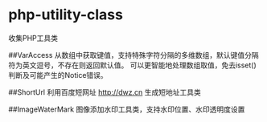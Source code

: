 # php-utility-class
收集PHP工具类

##VarAccess
从数组中获取键值，支持特殊字符分隔的多维数组，默认键值分隔符为英文逗号，不存在则返回默认值。
可以更智能地处理数组取值，免去isset()判断及可能产生的Notice错误。

##ShortUrl
利用百度短网址 http://dwz.cn 生成短地址工具类

##ImageWaterMark
图像添加水印工具类，支持水印位置、水印透明度设置

